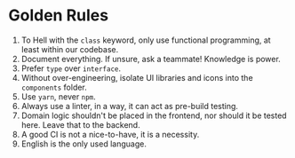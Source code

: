 # Golden Rules

1. To Hell with the `class` keyword, only use functional programming, at least within our codebase.
2. Document everything. If unsure, ask a teammate! Knowledge is power.
3. Prefer `type` over `interface`.
4. Without over-engineering, isolate UI libraries and icons into the `components` folder.
5. Use `yarn`, never `npm`.
6. Always use a linter, in a way, it can act as pre-build testing.
7. Domain logic shouldn't be placed in the frontend, nor should it be tested here. Leave that to the backend.
8. A good CI is not a nice-to-have, it is a necessity.
9. English is the only used language.

